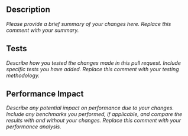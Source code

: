 ## Description

_Please provide a brief summary of your changes here. Replace this comment with your summary._

## Tests

_Describe how you tested the changes made in this pull request. Include specific tests you have added. Replace this comment with your testing methodology._

## Performance Impact

_Describe any potential impact on performance due to your changes. Include any benchmarks you performed, if applicable, and compare the results with and without your changes. Replace this comment with your performance analysis._
